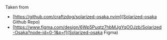 Taken from

- [https://github.com/craftzdog/solarized-osaka.nvim](Solarized-osaka Github Repo)
- [https://www.figma.com/design/6Wp5Puqtz7hbMJgYqOOJzb/Solarized-Osaka?node-id=0-1&p=f](Solarized-osaka Figma)
